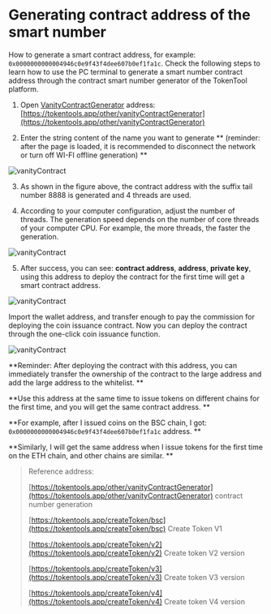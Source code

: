 # Generating contract address of the smart number

How to generate a smart contract address, for example: ``0x0000000000004946c0e9f43f4dee607b0ef1fa1c``.
Check the following steps to learn how to use the PC terminal to generate a smart number contract address through the contract smart number generator of the TokenTool platform.

1. Open [VanityContractGenerator](https://tokentools.app/other/vanityContractGenerator) address: [https://tokentools.app/other/vanityContractGenerator](https://tokentools.app/other/vanityContractGenerator)

2. Enter the string content of the name you want to generate ** (reminder: after the page is loaded, it is recommended to disconnect the network or turn off WI-FI offline generation) **


![vanityContract](../.gitbook/assets/other/vanity/Snipaste_2022-12-23_17-12-18.png)


3. As shown in the figure above, the contract address with the suffix tail number 8888 is generated and 4 threads are used.

4. According to your computer configuration, adjust the number of threads. The generation speed depends on the number of core threads of your computer CPU. For example, the more threads, the faster the generation.

![vanityContract](../.gitbook/assets/other/vanity/Snipaste_2022-12-23_17-24-36.png)



5. After success, you can see: **contract address**, **address**, **private key**, using this address to deploy the contract for the first time will get a smart contract address.



![vanityContract](../.gitbook/assets/other/vanity/Snipaste_2022-12-23_17-38-17.png)



Import the wallet address, and transfer enough to pay the commission for deploying the coin issuance contract. Now you can deploy the contract through the one-click coin issuance function.



![vanityContract](../.gitbook/assets/other/vanity/Snipaste_2022-12-23_17-45-57.png)

**Reminder: After deploying the contract with this address, you can immediately transfer the ownership of the contract to the large address and add the large address to the whitelist. **

**Use this address at the same time to issue tokens on different chains for the first time, and you will get the same contract address. **

**For example, after I issued coins on the BSC chain, I got: `0x0000000000004946c0e9f43f4dee607b0ef1fa1c` address. **

**Similarly, I will get the same address when I issue tokens for the first time on the ETH chain, and other chains are similar. **







> Reference address:
>
> [https://tokentools.app/other/vanityContractGenerator](https://tokentools.app/other/vanityContractGenerator) contract number generation
>
> [https://tokentools.app/createToken/bsc](https://tokentools.app/createToken/bsc) Create Token V1
>
> [https://tokentools.app/createToken/v2](https://tokentools.app/createToken/v2) Create token V2 version
>
> [https://tokentools.app/createToken/v3](https://tokentools.app/createToken/v3) Create token V3 version
>
> [https://tokentools.app/createToken/v4](https://tokentools.app/createToken/v4) Create token V4 version